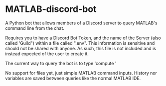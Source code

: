 # MATLAB-discord-bot
A Python bot that allows members of a Discord server to query MATLAB's command line from the chat.

Requires you to have a Discord Bot Token, and the name of the Server (also called 'Guild") within a file called ".env". This information is sensitive and should not be shared with anyone. As such, this file is not included and is instead expected of the user to create it.

The current way to query the bot is to type 'compute <command for MATLAB to run>'

No support for files yet, just simple MATLAB command inputs. History nor variables are saved between queries like the normal MATLAB IDE.
